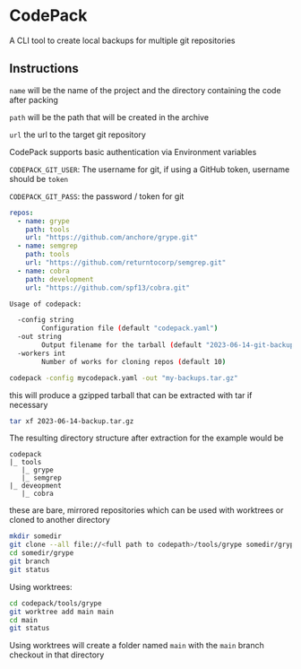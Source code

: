 # CodePack

A CLI tool to create local backups for multiple git repositories

## Instructions

`name` will be the name of the project and the directory containing the code after packing

`path` will be the path that will be created in the archive

`url` the url to the target git repository

CodePack supports basic authentication via Environment variables

`CODEPACK_GIT_USER`: The username for git, if using a GitHub token, username should be `token`

`CODEPACK_GIT_PASS`: the password / token for git

```yaml 
repos:
  - name: grype
    path: tools
    url: "https://github.com/anchore/grype.git"
  - name: semgrep
    path: tools
    url: "https://github.com/returntocorp/semgrep.git"
  - name: cobra
    path: development
    url: "https://github.com/spf13/cobra.git"
```

```bash
Usage of codepack:

  -config string
        Configuration file (default "codepack.yaml")
  -out string
        Output filename for the tarball (default "2023-06-14-git-backup.tar.gz")
  -workers int
        Number of works for cloning repos (default 10)
```

```bash
codepack -config mycodepack.yaml -out "my-backups.tar.gz"
```

this will produce a gzipped tarball that can be extracted with tar if necessary

```bash
tar xf 2023-06-14-backup.tar.gz
```

The resulting directory structure after extraction for the example would be 

```
codepack
|_ tools
   |_ grype
   |_ semgrep
|_ deveopment
   |_ cobra
```

these are bare, mirrored repositories which can be used with worktrees or cloned to another directory

```bash
mkdir somedir
git clone --all file://<full path to codepath>/tools/grype somedir/grype
cd somedir/grype
git branch
git status
```

Using worktrees:

```bash
cd codepack/tools/grype
git worktree add main main
cd main
git status
```

Using worktrees will create a folder named `main` with the `main` branch checkout in that directory

